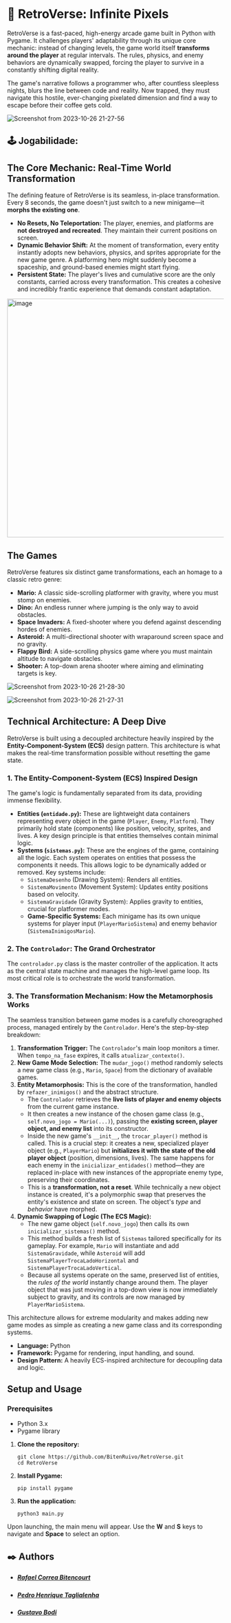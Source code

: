 # 👾 RetroVerse: Infinite Pixels
RetroVerse is a fast-paced, high-energy arcade game built in Python with Pygame. It challenges players' adaptability through its unique core mechanic: instead of changing levels, the game world itself **transforms around the player** at regular intervals. The rules, physics, and enemy behaviors are dynamically swapped, forcing the player to survive in a constantly shifting digital reality.

The game's narrative follows a programmer who, after countless sleepless nights, blurs the line between code and reality. Now trapped, they must navigate this hostile, ever-changing pixelated dimension and find a way to escape before their coffee gets cold.


![Screenshot from 2023-10-26 21-27-56](https://github.com/BitenRuivo/RetroVerse/assets/124313519/d5cd9a90-a6b9-405a-9324-d5c1b431fafb)


## 🕹️ Jogabilidade:
## The Core Mechanic: Real-Time World Transformation

The defining feature of RetroVerse is its seamless, in-place transformation. Every 8 seconds, the game doesn't just switch to a new minigame—it **morphs the existing one**.

*   **No Resets, No Teleportation:** The player, enemies, and platforms are **not destroyed and recreated**. They maintain their current positions on screen.
*   **Dynamic Behavior Shift:** At the moment of transformation, every entity instantly adopts new behaviors, physics, and sprites appropriate for the new game genre. A platforming hero might suddenly become a spaceship, and ground-based enemies might start flying.
*   **Persistent State:** The player's lives and cumulative score are the only constants, carried across every transformation. This creates a cohesive and incredibly frantic experience that demands constant adaptation.

<img width="960" height="554" alt="image" src="https://github.com/user-attachments/assets/fe10db64-71bd-40a0-b65d-6bb94ee70fa3" />

## The Games

RetroVerse features six distinct game transformations, each an homage to a classic retro genre:

*   **Mario:** A classic side-scrolling platformer with gravity, where you must stomp on enemies.
*   **Dino:** An endless runner where jumping is the only way to avoid obstacles.
*   **Space Invaders:** A fixed-shooter where you defend against descending hordes of enemies.
*   **Asteroid:** A multi-directional shooter with wraparound screen space and no gravity.
*   **Flappy Bird:** A side-scrolling physics game where you must maintain altitude to navigate obstacles.
*   **Shooter:** A top-down arena shooter where aiming and eliminating targets is key.

![Screenshot from 2023-10-26 21-28-30](https://github.com/BitenRuivo/RetroVerse/assets/124313519/f2286399-a6f1-4645-a975-12b0eb40a502)


![Screenshot from 2023-10-26 21-27-31](https://github.com/BitenRuivo/RetroVerse/assets/124313519/8570bc1b-a367-4f16-b971-0e7af78c8f92)

## Technical Architecture: A Deep Dive

RetroVerse is built using a decoupled architecture heavily inspired by the **Entity-Component-System (ECS)** design pattern. This architecture is what makes the real-time transformation possible without resetting the game state.

### 1. The Entity-Component-System (ECS) Inspired Design

The game's logic is fundamentally separated from its data, providing immense flexibility.

*   **Entities (`entidade.py`):** These are lightweight data containers representing every object in the game (`Player`, `Enemy`, `Platform`). They primarily hold state (components) like position, velocity, sprites, and lives. A key design principle is that entities themselves contain minimal logic.
*   **Systems (`sistemas.py`):** These are the engines of the game, containing all the logic. Each system operates on entities that possess the components it needs. This allows logic to be dynamically added or removed. Key systems include:
    *   `SistemaDesenho` (Drawing System): Renders all entities.
    *   `SistemaMovimento` (Movement System): Updates entity positions based on velocity.
    *   `SistemaGravidade` (Gravity System): Applies gravity to entities, crucial for platformer modes.
    *   **Game-Specific Systems:** Each minigame has its own unique systems for player input (`PlayerMarioSistema`) and enemy behavior (`SistemaInimigosMario`).

### 2. The `Controlador`: The Grand Orchestrator

The `controlador.py` class is the master controller of the application. It acts as the central state machine and manages the high-level game loop. Its most critical role is to orchestrate the world transformation.

### 3. The Transformation Mechanism: How the Metamorphosis Works

The seamless transition between game modes is a carefully choreographed process, managed entirely by the `Controlador`. Here's the step-by-step breakdown:

1.  **Transformation Trigger:** The `Controlador`'s main loop monitors a timer. When `tempo_na_fase` expires, it calls `atualizar_contexto()`.
2.  **New Game Mode Selection:** The `mudar_jogo()` method randomly selects a new game class (e.g., `Mario`, `Space`) from the dictionary of available games.
3.  **Entity Metamorphosis:** This is the core of the transformation, handled by `refazer_inimigos()` and the abstract structure.
    *   The `Controlador` retrieves the **live lists of player and enemy objects** from the current game instance.
    *   It then creates a new instance of the chosen game class (e.g., `self.novo_jogo = Mario(...)`), passing the **existing screen, player object, and enemy list** into its constructor.
    *   Inside the new game's `__init__`, the `trocar_player()` method is called. This is a crucial step: it creates a new, specialized player object (e.g., `PlayerMario`) but **initializes it with the state of the old player object** (position, dimensions, lives). The same happens for each enemy in the `inicializar_entidades()` method—they are replaced in-place with new instances of the appropriate enemy type, preserving their coordinates.
    *   This is a **transformation, not a reset**. While technically a new object instance is created, it's a polymorphic swap that preserves the entity's existence and state on screen. The object's *type* and *behavior* have morphed.
4.  **Dynamic Swapping of Logic (The ECS Magic):**
    *   The new game object (`self.novo_jogo`) then calls its own `inicializar_sistemas()` method.
    *   This method builds a fresh list of `Sistemas` tailored specifically for its gameplay. For example, `Mario` will instantiate and add `SistemaGravidade`, while `Asteroid` will add `SistemaPlayerTrocaLadoHorizontal` and `SistemaPlayerTrocaLadoVertical`.
    *   Because all systems operate on the same, preserved list of entities, the *rules of the world* instantly change around them. The player object that was just moving in a top-down view is now immediately subject to gravity, and its controls are now managed by `PlayerMarioSistema`.

This architecture allows for extreme modularity and makes adding new game modes as simple as creating a new game class and its corresponding systems.


*   **Language:** Python
*   **Framework:** Pygame for rendering, input handling, and sound.
*   **Design Pattern:** A heavily ECS-inspired architecture for decoupling data and logic.

## Setup and Usage

### Prerequisites

*   Python 3.x
*   Pygame library

1.  **Clone the repository:**
    ```
    git clone https://github.com/BitenRuivo/RetroVerse.git
    cd RetroVerse
    ```

2.  **Install Pygame:**
    ```
    pip install pygame
    ```

3.  **Run the application:**
    ```
    python3 main.py
    ```

Upon launching, the main menu will appear. Use the **W** and **S** keys to navigate and **Space** to select an option.

## ✒️ Authors
* ##### [Rafael Correa Bitencourt](https://github.com/rafael-bitencourt)
* ##### [Pedro Henrique Taglialenha](https://github.com/Soul-Legend)
* ##### [Gustavo Bodi](https://github.com/GustavoBodi)
